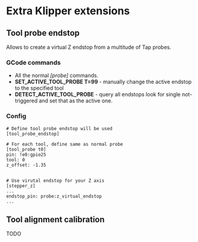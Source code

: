 # Extra Klipper extensions

## Tool probe endstop

Allows to create a virtual Z endstop from a multitude of Tap probes.

### GCode commands
* All the normal *[probe]* commands.
* **SET_ACTIVE_TOOL_PROBE T=99** - manually change the active endstop to the specified tool
* **DETECT_ACTIVE_TOOL_PROBE** - query all endstops look for single not-triggered and set that as the active one.

### Config
```
# Define tool probe endstop will be used
[tool_probe_endstop]

# For each tool, define same as normal probe
[tool_probe t0]
pin: !e0:gpio25
tool: 0
z_offset: -1.35


# Use virutal endstop for your Z axis
[stepper_z]
...
endstop_pin: probe:z_virtual_endstop
...

```

## Tool alignment calibration

TODO